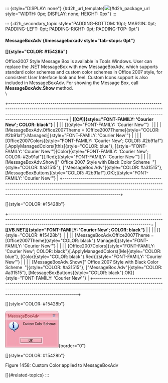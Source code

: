 ::: {style="DISPLAY: none"}
[](ms-xhelp:///?Id=d2h_url_template){#d2h_url_template}![](!package_url!){#d2h_package_url style="WIDTH: 0px; DISPLAY: none; HEIGHT: 0px"}
:::

::: {.d2h_secondary_topic style="PADDING-BOTTOM: 10pt; MARGIN: 0pt; PADDING-LEFT: 0pt; PADDING-RIGHT: 0pt; PADDING-TOP: 0pt"}
#### MessageBoxAdv {#messageboxadv style="tab-stops: 0pt"}

**[]{style="COLOR: #15428b"}** 

Office2007 Style Message Box is available in Tools Windows. User can replace the .NET MessageBox with new MessageBoxAdv, which supports standard color schemes and custom color schemes in Office 2007 style, for consistent User Interface look and feel. Custom Icons support is also included in MessageBoxAdv. For showing the Message Box, call **MessageBoxAdv.Show** method.\
\

+----------------------------------------------------------------------------------------------------------------------------------------------------------------------------------------------------------------------------------------------------------------------+
| **[\[C#\]]{style="FONT-FAMILY: 'Courier New'; COLOR: black"}**                                                                                                                                                                                                       |
|                                                                                                                                                                                                                                                                      |
| []{style="FONT-FAMILY: 'Courier New'"}                                                                                                                                                                                                                               |
|                                                                                                                                                                                                                                                                      |
| [MessageBoxAdv.Office2007Theme = [Office2007Theme]{style="COLOR: #2b91af"}.Managed;]{style="FONT-FAMILY: 'Courier New'"}                                                                                                                                             |
|                                                                                                                                                                                                                                                                      |
| [Office2007Colors]{style="FONT-FAMILY: 'Courier New'; COLOR: #2b91af"}[.ApplyManagedColors([this]{style="COLOR: blue"}, ]{style="FONT-FAMILY: 'Courier New'"}[Color]{style="FONT-FAMILY: 'Courier New'; COLOR: #2b91af"}[.Red);]{style="FONT-FAMILY: 'Courier New'"} |
|                                                                                                                                                                                                                                                                      |
| [MessageBoxAdv.Show([\" Office 2007 Style with Black Color Scheme  \"]{style="COLOR: #a31515"}, [\"MessageBox Adv\"]{style="COLOR: #a31515"}, [MessageBoxButtons]{style="COLOR: #2b91af"}.OK);]{style="FONT-FAMILY: 'Courier New'"}                                  |
+----------------------------------------------------------------------------------------------------------------------------------------------------------------------------------------------------------------------------------------------------------------------+

[]{style="COLOR: #15428b"} 

+----------------------------------------------------------------------------------------------------------------------------------------------------------------------------------------------------------------------------------+
| **[\[VB.NET\]]{style="FONT-FAMILY: 'Courier New'; COLOR: black"}**                                                                                                                                                               |
|                                                                                                                                                                                                                                  |
| []{style="COLOR: #15428b"}                                                                                                                                                                                                       |
|                                                                                                                                                                                                                                  |
| [MessageBoxAdv.Office2007Theme = [Office2007Theme]{style="COLOR: black"}.Managed]{style="FONT-FAMILY: 'Courier New'"}                                                                                                            |
|                                                                                                                                                                                                                                  |
| [Office2007Colors]{style="FONT-FAMILY: 'Courier New'; COLOR: black"}[.ApplyManagedColors([Me]{style="COLOR: blue"}, [Color]{style="COLOR: black"}.Red)]{style="FONT-FAMILY: 'Courier New'"}                                      |
|                                                                                                                                                                                                                                  |
| [MessageBoxAdv.Show([\" Office 2007 Style with Black Color Scheme  \"]{style="COLOR: #a31515"}, [\"MessageBox Adv\"]{style="COLOR: #a31515"}, [MessageBoxButtons]{style="COLOR: black"}.OK)]{style="FONT-FAMILY: 'Courier New'"} |
+----------------------------------------------------------------------------------------------------------------------------------------------------------------------------------------------------------------------------------+

[]{style="COLOR: #15428b"} 

![](ImagesExt/image76_1437.jpg){border="0"}

[]{style="COLOR: #15428b"} 

Figure 1458: Custom Color applied to MessageBoxAdv

[]{#related-topics}
:::
